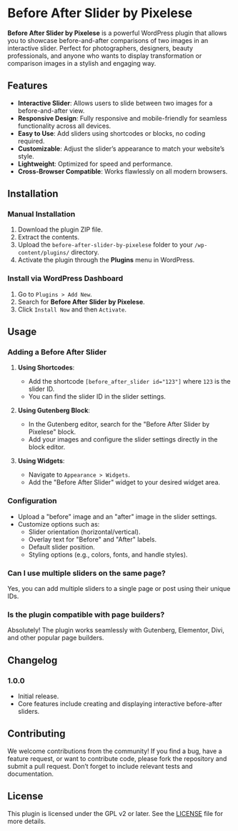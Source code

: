# Before After Slider by Pixelese

**Before After Slider by Pixelese** is a powerful WordPress plugin that allows you to showcase before-and-after comparisons of two images in an interactive slider. Perfect for photographers, designers, beauty professionals, and anyone who wants to display transformation or comparison images in a stylish and engaging way.

## Features

- **Interactive Slider**: Allows users to slide between two images for a before-and-after view.
- **Responsive Design**: Fully responsive and mobile-friendly for seamless functionality across all devices.
- **Easy to Use**: Add sliders using shortcodes or blocks, no coding required.
- **Customizable**: Adjust the slider’s appearance to match your website’s style.
- **Lightweight**: Optimized for speed and performance.
- **Cross-Browser Compatible**: Works flawlessly on all modern browsers.

## Installation

### Manual Installation

1. Download the plugin ZIP file.
2. Extract the contents.
3. Upload the `before-after-slider-by-pixelese` folder to your `/wp-content/plugins/` directory.
4. Activate the plugin through the **Plugins** menu in WordPress.

### Install via WordPress Dashboard

1. Go to `Plugins > Add New`.
2. Search for **Before After Slider by Pixelese**.
3. Click `Install Now` and then `Activate`.

## Usage

### Adding a Before After Slider

1. **Using Shortcodes**:
   - Add the shortcode `[before_after_slider id="123"]` where `123` is the slider ID.
   - You can find the slider ID in the slider settings.

2. **Using Gutenberg Block**:
   - In the Gutenberg editor, search for the "Before After Slider by Pixelese" block.
   - Add your images and configure the slider settings directly in the block editor.

3. **Using Widgets**:
   - Navigate to `Appearance > Widgets`.
   - Add the "Before After Slider" widget to your desired widget area.

### Configuration

- Upload a "before" image and an "after" image in the slider settings.
- Customize options such as:
  - Slider orientation (horizontal/vertical).
  - Overlay text for "Before" and "After" labels.
  - Default slider position.
  - Styling options (e.g., colors, fonts, and handle styles).

### Can I use multiple sliders on the same page?
Yes, you can add multiple sliders to a single page or post using their unique IDs.

### Is the plugin compatible with page builders?
Absolutely! The plugin works seamlessly with Gutenberg, Elementor, Divi, and other popular page builders.

## Changelog

### 1.0.0
- Initial release.
- Core features include creating and displaying interactive before-after sliders.

## Contributing

We welcome contributions from the community! If you find a bug, have a feature request, or want to contribute code, please fork the repository and submit a pull request. Don’t forget to include relevant tests and documentation.

## License

This plugin is licensed under the GPL v2 or later. See the [LICENSE](LICENSE) file for more details.
